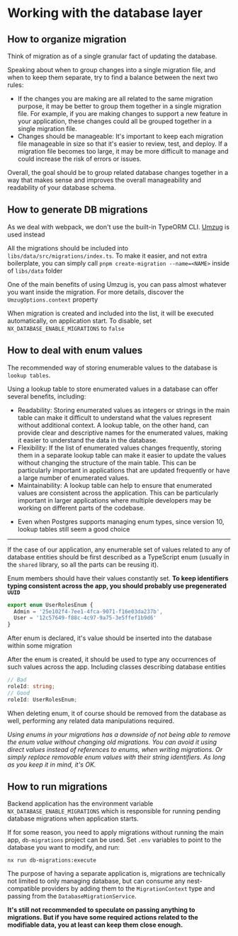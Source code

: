 # Working with the database layer

## How to organize migration

Think of migration as of a single granular fact of updating the database.

Speaking about when to group changes into a single migration file, and when to keep them separate, try to find a balance between the next two rules:
- If the changes you are making are all related to the same migration purpose, it may be better to group them together in a single migration file. For example, if you are making changes to support a new feature in your application, these changes could all be grouped together in a single migration file.
- Changes should be manageable: It's important to keep each migration file manageable in size so that it's easier to review, test, and deploy. If a migration file becomes too large, it may be more difficult to manage and could increase the risk of errors or issues.

Overall, the goal should be to group related database changes together in a way that makes sense and improves the overall manageability and readability of your database schema.

## How to generate DB migrations
As we deal with webpack, we don't use the built-in TypeORM CLI. [Umzug](https://www.npmjs.com/package/umzug) is used instead

All the migrations should be included into `libs/data/src/migrations/index.ts`.
To make it easier, and not extra boilerplate, you can simply call `pnpm create-migration --name=<NAME>` inside of `libs/data` folder

One of the main benefits of using Umzug is, you can pass almost whatever you want inside the migration.
For more details, discover the `UmzugOptions.context` property

When migration is created and included into the list, it will be executed automatically, on application start. To disable, set `NX_DATABASE_ENABLE_MIGRATIONS` to `false`

## How to deal with enum values
The recommended way of storing enumerable values to the database is `lookup tables`.

Using a lookup table to store enumerated values in a database can offer several benefits, including:
- Readability: Storing enumerated values as integers or strings in the main table can make it difficult to understand what the values represent without additional context. A lookup table, on the other hand, can provide clear and descriptive names for the enumerated values, making it easier to understand the data in the database.
- Flexibility: If the list of enumerated values changes frequently, storing them in a separate lookup table can make it easier to update the values without changing the structure of the main table. This can be particularly important in applications that are updated frequently or have a large number of enumerated values.
- Maintainability: A lookup table can help to ensure that enumerated values are consistent across the application. This can be particularly important in larger applications where multiple developers may be working on different parts of the codebase.

* Even when Postgres supports managing enum types, since version 10, lookup tables still seem a good choice 
***
If the case of our application, any enumerable set of values related to any of database entities should be first described as a TypeScript enum (usually in the `shared` library, so all the parts can be reusing it).

Enum members should have their values constantly set. 
**To keep identifiers typing consistent across the app, you should probably use pregenerated `UUID`**
```typescript
export enum UserRolesEnum {
  Admin = '25e102f4-7ee1-4fca-9071-f16e03da237b',
  User = '12c57649-f88c-4c97-9a75-3e5ffef1b9d6'
}
```
After enum is declared, it's value should be inserted into the database within some migration 

After the enum is created, it should be used to type any occurrences of such values across the app. Including classes describing database entities
```typescript
// Bad
roleId: string;
// Good
roleId: UserRolesEnum;
```
When deleting enum, it of course should be removed from the database as well, performing any related data manipulations required.

*Using enums in your migrations has a downside of not being able to remove the enum value without changing old migrations.
You can avoid it using direct values instead of references to enums, when writing migrations. Or simply replace removable enum values with their string identifiers.
As long as you keep it in mind, it's OK.*

## How to run migrations
Backend application has the environment variable `NX_DATABASE_ENABLE_MIGRATIONS` which is responsible for 
running pending database migrations when application starts.

If for some reason, you need to apply migrations without running the main app, `db-migrations` project can be used.
Set `.env` variables to point to the database you want to modify, and run:
```
nx run db-migrations:execute
```
The purpose of having a separate application is, migrations are technically not limited to only managing 
database, but can consume any nest-compatible providers by adding them to the `MigrationContext` type and 
passing from the `DatabaseMigrationService`.

**It's still not recommended to speculate on passing anything to migrations. But if you have some required 
actions related to the modifiable data, you at least can keep them close enough.**
